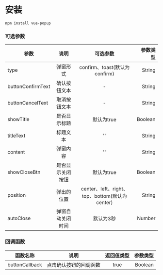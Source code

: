 #  安装
    npm install vue-popup

### 可选参数
   参数    |   说明    |   可选参数    |   参数类型   
  ---|:--:|:--:|---:
   type    |   弹窗形式    |   confirm、toast(默认为confirm)   |   String  
   buttonConfirmText |   确认按钮文本  |   -    |   String  
   buttonCancelText |   取消按钮文本  |   -    |   String  
   showTitle |   是否显示标题  |   默认为true    |   Boolean  
   titleText |   标题文本  |   ''    |   String  
   content |   弹窗内容  |   ''    |   String  
   showCloseBtn |   是否显示关闭按钮  |   默认为true    |   Boolean  
   position |   弹出的位置  |   center、left、right、top、bottom(默认为center)    |   String  
  autoClose |   弹窗自动关闭时间  |   默认为3秒    |   Number  

### 回调函数
  函数名称    |   说明    |   返回值类型    |   参数类型
  ---|:--:|:--:|---:
   buttonCallback |   点击确认按钮的回调函数  |   true    |   Boolean

<!-- 插件内容
    confirm toast else
外部参数
    type  //  弹窗形式 （上边三种）
    buttonConfirmText  //  确认按钮值
    buttonCancelText   //  否定按钮值
    buttonCallback  //  点击确认按钮回调函数
    showTitle //  是否显示标题  默认 true
    titleText //  弹窗名字
    content  //  弹窗内容
    showCloseBtn  //  显示关闭按钮  默认 true
    position   // 弹窗位置  默认 center
    autoClose   //  弹窗自动关闭事件   默认 3秒 -->